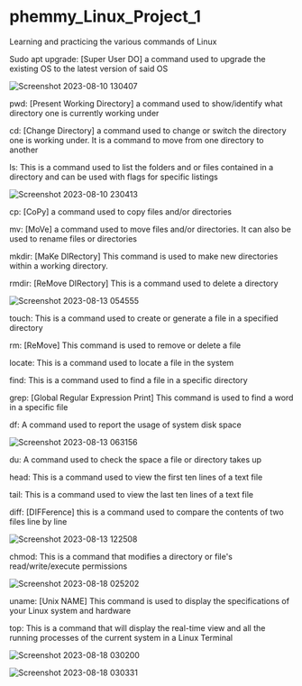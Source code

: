 # phemmy_Linux_Project_1

Learning and practicing the various commands of Linux

Sudo apt upgrade: [Super User DO] a command used to upgrade the existing OS to the latest version of said OS

![Screenshot 2023-08-10 130407](https://github.com/FemiDare/phemmy_Linux_Project_1/assets/140294606/ca731b97-fd1e-4116-837c-1aab59b3ad50)

pwd: [Present Working Directory] a command used to show/identify what directory one is currently working under

cd: [Change Directory] a command used to change or switch the directory one is working under. It is a command to move from one directory to another

ls: This is a command used to list the folders and or files contained in a directory and can be used with flags for specific listings

![Screenshot 2023-08-10 230413](https://github.com/FemiDare/phemmy_Linux_Project_1/assets/140294606/05102a56-12a7-45fa-9540-c9e1e9a6354d)

cp: [CoPy] a command used to copy files and/or directories

mv: [MoVe] a command used to move files and/or directories. It can also be used to rename files or directories

mkdir: [MaKe DIRectory] This command is used to make new directories within a working directory.

rmdir: [ReMove DIRectory] This is a command used to delete a directory

![Screenshot 2023-08-13 054555](https://github.com/FemiDare/phemmy_Linux_Project_1/assets/140294606/bf3dace1-13df-4231-8976-0d38c963afac)

touch: This is a command used to create or generate a file in a specified directory

rm: [ReMove] This command is used to remove or delete a file

locate: This is a command used to locate a file in the system

find: This is a command used to find a file in a specific directory

grep: [Global Regular Expression Print] This command is used to find a word in a specific file

df: A command used to report the usage of system disk space

![Screenshot 2023-08-13 063156](https://github.com/FemiDare/phemmy_Linux_Project_1/assets/140294606/4f3c8cc5-69ce-43d4-b1fc-b454bcb198e2)

du: A command used to check the space a file or directory takes up

head: This is a command used to view the first ten lines of a text file

tail: This is a command used to view the last ten lines of a text file

diff: [DIFFerence] this is a command used to compare the contents of two files line by line

![Screenshot 2023-08-13 122508](https://github.com/FemiDare/phemmy_Linux_Project_1/assets/140294606/1e57513f-54c8-42ed-8c96-4f6c525c7830)

chmod: This is a command that modifies a directory or file's read/write/execute permissions

![Screenshot 2023-08-18 025202](https://github.com/FemiDare/phemmy_Linux_Project_1/assets/140294606/40467829-4451-4e1f-a0e6-7f5da2a86b31)

uname: [Unix NAME] This command is used to display the specifications of your Linux system and hardware

top: This is a command that will display the real-time view and all the running processes of the current system in a Linux Terminal

![Screenshot 2023-08-18 030200](https://github.com/FemiDare/phemmy_Linux_Project_1/assets/140294606/14656c43-36d2-4b20-9dca-6e781dc794f3)

![Screenshot 2023-08-18 030331](https://github.com/FemiDare/phemmy_Linux_Project_1/assets/140294606/ff64eebf-1e2d-4d36-becc-88c5236daecb)

